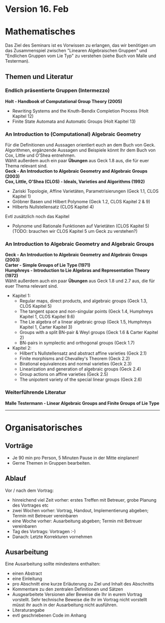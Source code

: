 # Version 16. Feb
# Mathematisches
Das Ziel des Seminars ist es Vorwissen zu erlangen, das wir ben&ouml;tigen
um das Zusammenspiel zwischen "Linearen Algebraischen Gruppen" und 
"Endlichen Gruppen vom Lie Typ" zu verstehen (siehe Buch von Malle und Testerman).

## Themen und Literatur

### Endlich pr&auml;sentierte Gruppen (Intermezzo)
**Holt - Handbook of Computational Group Theory (2005)**  
- Rewriting Systems and the Knuth-Bendix Completion Process (Holt Kapitel 12)
- Finite State Automata and Automatic Groups (Holt Kapitel 13)

### An Introduction to (Computational) Algebraic Geometry
F&uuml;r die Definitionen und Aussagen orientiert euch an dem Buch von Geck.  
Algorithmen, erg&auml;nzende Aussagen und Beispiele k&ouml;nnt Ihr dem Buch
von Cox, Little und O'Shea entnehmen.  
W&auml;hlt au&szlig;erdem auch ein paar **&Uuml;bungen** aus Geck 1.8 aus, die
f&uuml;r euer Thema relevant sind.  
**Geck - An Introduction to Algebraic Geometry and Algebraic Groups (2003)**  
**Cox, Little, O'Shea (CLOS) - Ideals, Varieties and Algorithms (1992)**  
- Zariski Topologie, Affine Variet&auml;ten, Parametrisierungen (Geck 1.1, CLOS Kapitel 1)
- Gr&ouml;bner Basen und Hilbert Polynome (Geck 1.2, CLOS Kapitel 2 & 9)
- Hilberts Nullstellensatz (CLOS Kapitel 4)

Evtl zus&auml;tzlich noch das Kapitel
- Polynome und Rationale Funktionen auf Variet&auml;ten (CLOS Kapitel 5)
(TODO: brauchen wir CLOS Kapitel 5 um Geck zu verstehen?)

### An Introduction to Algebraic Geometry and Algebraic Groups
**Geck - An Introduction to Algebraic Geometry and Algebraic Groups (2003)**  
**Carter - Simple Groups of Lie Type (1971)**  
**Humphreys - Introduction to Lie Algebras and Representation Theory (1972)**  
W&auml;hlt au&szlig;erdem auch ein paar **&Uuml;bungen** aus Geck 1.8 und 2.7 aus, die
f&uuml;r euer Thema relevant sind.  
- Kapitel 1:
  - Regular maps, direct products, and algebraic groups (Geck 1.3, CLOS Kapitel 5)
  - The tangent space and non-singular points (Geck 1.4, Humphreys Kapitel 1, CLOS Kapitel 9.6)
  - The Lie algebra of a linear algebraic group (Geck 1.5, Humphreys Kapitel 1, Carter Kapitel 3)
  - Groups with a split BN-pair & Weyl groups (Geck 1.6 & Carter Kapitel 2)
  - BN-pairs in symplectic and orthogonal groups (Geck 1.7)
- Kapitel 2:
  - Hilbert's Nullstellensatz and abstract affine varieties (Geck 2.1)
  - Finite morphisms and Chevalley's Theorem (Geck 2.2)
  - Birational equivalences and normal varieties (Geck 2.3)
  - Linearization and generation of algebraic groups (Geck 2.4)
  - Group actions on affine varieties (Geck 2.5)
  - The unipotent variety of the special linear groups (Geck 2.6)

### Weiterf&uuml;hrende Literatur
**Malle Testermann - Linear Algebraic Groups and Finite Groups of Lie Type**

---
# Organisatorisches
## Vortr&auml;ge
- Je 90 min pro Person, 5 Minuten Pause in der Mitte einplanen!
- Gerne Themen in Gruppen bearbeiten.

## Ablauf
Vor / nach dem Vortrag:
- hinreichend viel Zeit vorher: erstes Treffen mit Betreuer, grobe Planung des Vortrages etc
- zwei Wochen vorher: Vortrag, Handout, Implementierung abgeben; Termin mit Betreuer vereinbaren
- eine Woche vorher: Ausarbeitung abgeben; Termin mit Betreuer vereinbaren
- Tag des Vortrags: Vortragen :-)
- Danach: Letzte Korrekturen vornehmen

## Ausarbeitung
Eine Ausarbeitung sollte mindestens enthalten:
- einen Abstract
- eine Einleitung
- pro Abschnitt eine kurze Erl&auml;uterung zu Ziel und Inhalt des Abschnitts
- Kommentare zu den zentralen Definitionen und S&auml;tzen
- Ausgearbeitete Versionen aller Beweise die Ihr in eurem Vortrag vorstellt.
Sehr technische Beweise die Ihr im Vortrag nicht vorstellt m&uuml;sst ihr auch
in der Ausarbeitung nicht ausf&uuml;hren.
- Literaturangabe
- evtl geschriebenen Code im Anhang
